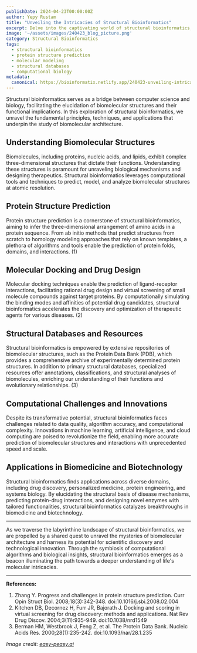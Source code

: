 ```yaml
---
publishDate: 2024-04-23T00:00:00Z
author: Yepy Rustam
title: "Unveiling the Intricacies of Structural Bioinformatics"
excerpt: Delve into the captivating world of structural bioinformatics, where computational algorithms and biological insights converge to decipher the three-dimensional architecture of biomolecules.
image: '~/assets/images/240423_blog_picture.png'
category: Structural Bioinformatics
tags:
  - structural bioinformatics
  - protein structure prediction
  - molecular modeling
  - structural databases
  - computational biology
metadata:
  canonical: https://bioinformatix.netlify.app/240423-unveiling-intricacies-structural-bioinformatics
---
```


Structural bioinformatics serves as a bridge between computer science and biology, facilitating the elucidation of biomolecular structures and their functional implications. In this exploration of structural bioinformatics, we unravel the fundamental principles, techniques, and applications that underpin the study of biomolecular architecture.

## Understanding Biomolecular Structures

Biomolecules, including proteins, nucleic acids, and lipids, exhibit complex three-dimensional structures that dictate their functions. Understanding these structures is paramount for unraveling biological mechanisms and designing therapeutics. Structural bioinformatics leverages computational tools and techniques to predict, model, and analyze biomolecular structures at atomic resolution.

## Protein Structure Prediction

Protein structure prediction is a cornerstone of structural bioinformatics, aiming to infer the three-dimensional arrangement of amino acids in a protein sequence. From ab initio methods that predict structures from scratch to homology modeling approaches that rely on known templates, a plethora of algorithms and tools enable the prediction of protein folds, domains, and interactions. (1)

## Molecular Docking and Drug Design

Molecular docking techniques enable the prediction of ligand-receptor interactions, facilitating rational drug design and virtual screening of small molecule compounds against target proteins. By computationally simulating the binding modes and affinities of potential drug candidates, structural bioinformatics accelerates the discovery and optimization of therapeutic agents for various diseases. (2)

## Structural Databases and Resources

Structural bioinformatics is empowered by extensive repositories of biomolecular structures, such as the Protein Data Bank (PDB), which provides a comprehensive archive of experimentally determined protein structures. In addition to primary structural databases, specialized resources offer annotations, classifications, and structural analyses of biomolecules, enriching our understanding of their functions and evolutionary relationships. (3)

## Computational Challenges and Innovations

Despite its transformative potential, structural bioinformatics faces challenges related to data quality, algorithm accuracy, and computational complexity. Innovations in machine learning, artificial intelligence, and cloud computing are poised to revolutionize the field, enabling more accurate prediction of biomolecular structures and interactions with unprecedented speed and scale.

## Applications in Biomedicine and Biotechnology

Structural bioinformatics finds applications across diverse domains, including drug discovery, personalized medicine, protein engineering, and systems biology. By elucidating the structural basis of disease mechanisms, predicting protein-drug interactions, and designing novel enzymes with tailored functionalities, structural bioinformatics catalyzes breakthroughs in biomedicine and biotechnology.

***

As we traverse the labyrinthine landscape of structural bioinformatics, we are propelled by a shared quest to unravel the mysteries of biomolecular architecture and harness its potential for scientific discovery and technological innovation. Through the symbiosis of computational algorithms and biological insights, structural bioinformatics emerges as a beacon illuminating the path towards a deeper understanding of life's molecular intricacies.

***

**References:**

1. Zhang Y. Progress and challenges in protein structure prediction. Curr Opin Struct Biol. 2008;18(3):342-348. doi:10.1016/j.sbi.2008.02.004
2. Kitchen DB, Decornez H, Furr JR, Bajorath J. Docking and scoring in virtual screening for drug discovery: methods and applications. Nat Rev Drug Discov. 2004;3(11):935-949. doi:10.1038/nrd1549
3. Berman HM, Westbrook J, Feng Z, et al. The Protein Data Bank. Nucleic Acids Res. 2000;28(1):235-242. doi:10.1093/nar/28.1.235

*Image credit: [easy-peasy.ai](https://easy-peasy.ai/ai-image-generator/images/celular-membranes-organelles-observation-cell-biology-art)*